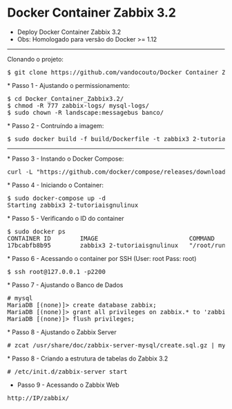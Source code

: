 # Docker Container Zabbix 3.2

* Deploy Docker Container Zabbix 3.2 
* Obs: Homologado para versão do Docker >= 1.12
<hr>
Clonando o projeto:
<pre>
$ git clone https://github.com/vandocouto/Docker_Container_Zabbix3.2.git
</pre>
* Passo 1 - Ajustando o permissionamento:
<pre>
$ cd Docker_Container_Zabbix3.2/
$ chmod -R 777 zabbix-logs/ mysql-logs/
$ sudo chown -R landscape:messagebus banco/
</pre>
* Passo 2 - Contruíndo a imagem:
<pre>
$ sudo docker build -f build/Dockerfile -t zabbix3_2-tutoriaisgnulinux .
</pre>
<hr>
* Passo 3 - Instando o Docker Compose:
<pre>
curl -L "https://github.com/docker/compose/releases/download/1.8.1/docker-compose-$(uname -s)-$(uname -m)" > /usr/local/bin/docker-compose
</pre>
* Passo 4 - Iniciando o Container:
<pre>
$ sudo docker-compose up -d
Starting zabbix3_2-tutoriaisgnulinux
</pre>
* Passo 5 - Verificando o ID do container
<pre>
$ sudo docker ps
CONTAINER ID        IMAGE                         COMMAND             CREATED             STATUS              PORTS                                                                                                      NAMES
17bcabfb8b95        zabbix3_2-tutoriaisgnulinux   "/root/run.sh"      3 minutes ago       Up 50 seconds       0.0.0.0:80->80/tcp, 0.0.0.0:10051->10051/tcp, 3306/tcp, 127.0.0.1:2200->22/tcp, 0.0.0.0:32789->10050/tcp   zabbix3_2-tutoriaisgnulinux
</pre>
* Passo 6 - Acessando o container por SSH (User: root Pass: root)
<pre>
$ ssh root@127.0.0.1 -p2200
</pre>
* Passo 7 - Ajustando o Banco de Dados
<pre>
# mysql
MariaDB [(none)]> create database zabbix;
MariaDB [(none)]> grant all privileges on zabbix.* to 'zabbix'@'127.0.0.1' identified by 'zabbix';
MariaDB [(none)]> flush privileges;
</pre>
* Passo 8 - Ajustando o Zabbix Server
<pre>
# zcat /usr/share/doc/zabbix-server-mysql/create.sql.gz | mysql -uzabbix -pzabbix -h 127.0.0.1 zabbix
</pre>
* Passo 8 - Criando a estrutura de tabelas do Zabbix 3.2
<pre>
# /etc/init.d/zabbix-server start
</pre>

* Passo 9 - Acessando o Zabbix Web
<pre>
http://IP/zabbix/
</pre>




